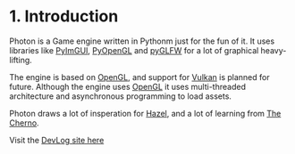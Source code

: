 # 1. Introduction

Photon is a Game engine written in Pythonm just for the fun of it. It uses libraries like [PyImGUI](https://github.com/pyimgui/pyimgui), [PyOpenGL](https://pyopengl.sourceforge.net/) and [pyGLFW](https://github.com/FlorianRhiem/pyGLFW/) for a lot of graphical heavy-lifting.

The engine is based on [OpenGL](https://www.opengl.org/), and support for [Vulkan](https://www.vulkan.org/) is planned for future. Although the engine uses [OpenGL](https://www.opengl.org/) it uses multi-threaded architecture and asynchronous programming to load assets.

Photon draws a lot of insperation for [Hazel](https://github.com/TheCherno/Hazel), and a lot of learning from [The Cherno](https://youtube.com/playlist?list=PLlrATfBNZ98dC-V-N3m0Go4deliWHPFwT&si=joZeeB9E0mV37S28).

Visit the [DevLog site here](https://arnavchoudhary9.github.io/Photon/devlogs/book)
